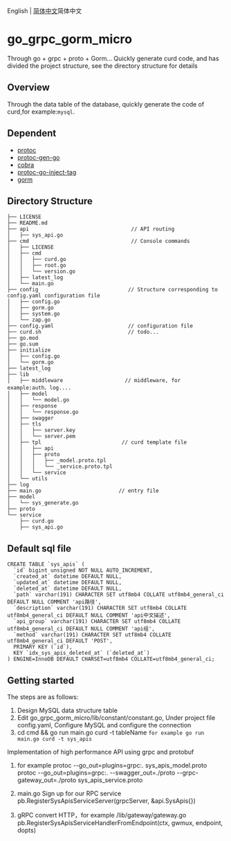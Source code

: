 English | [简体中文](./README.md)简体中文

# go_grpc_gorm_micro
Through go + grpc + proto + Gorm... Quickly generate curd code, and has divided the project structure, see the directory structure for details

## Overview
Through the data table of the database, quickly generate the code of curd,for example:`mysql`.

## Dependent
- [protoc](https://github.com/google/protobuf)
- [protoc-gen-go](https://github.com/golang/protobuf)
- [cobra](https://github.com/spf13/cobra)
- [protoc-go-inject-tag](https://github.com/favadi/protoc-go-inject-tag)
- [gorm](https://github.com/go-gorm/gorm)

## Directory Structure
```
├── LICENSE
├── README.md
├── api                                 // API routing
│   ├── sys_api.go
├── cmd                                 // Console commands
│   ├── LICENSE
│   ├── cmd
│   │   ├── curd.go
│   │   ├── root.go
│   │   └── version.go
│   ├── latest_log
│   └── main.go
├── config                             // Structure corresponding to config.yaml configuration file
│   ├── config.go
│   ├── gorm.go
│   ├── system.go
│   └── zap.go
├── config.yaml                        // configuration file
├── curd.sh                            // todo...
├── go.mod
├── go.sum
├── initialize
│   ├── config.go
│   └── gorm.go
├── latest_log
├── lib
│   ├── middleware                    // middleware, for example:auth、log....
│   ├── model
│   │   └── model.go
│   ├── response
│   │   └── response.go
│   ├── swagger
│   ├── tls
│   │   ├── server.key
│   │   └── server.pem
│   ├── tpl                          // curd template file
│   │   ├── api
│   │   ├── proto
│   │   │   ├── _model.proto.tpl
│   │   │   └── _service.proto.tpl
│   │   └── service
│   └── utils
├── log                             
├── main.go                         // entry file
├── model
│   └── sys_generate.go
├── proto
└── service
    ├── curd.go
    ├── sys_api.go
```

## Default sql file
```
CREATE TABLE `sys_apis` (
  `id` bigint unsigned NOT NULL AUTO_INCREMENT,
  `created_at` datetime DEFAULT NULL,
  `updated_at` datetime DEFAULT NULL,
  `deleted_at` datetime DEFAULT NULL,
  `path` varchar(191) CHARACTER SET utf8mb4 COLLATE utf8mb4_general_ci DEFAULT NULL COMMENT 'api路径',
  `description` varchar(191) CHARACTER SET utf8mb4 COLLATE utf8mb4_general_ci DEFAULT NULL COMMENT 'api中文描述',
  `api_group` varchar(191) CHARACTER SET utf8mb4 COLLATE utf8mb4_general_ci DEFAULT NULL COMMENT 'api组',
  `method` varchar(191) CHARACTER SET utf8mb4 COLLATE utf8mb4_general_ci DEFAULT 'POST',
  PRIMARY KEY (`id`),
  KEY `idx_sys_apis_deleted_at` (`deleted_at`)
) ENGINE=InnoDB DEFAULT CHARSET=utf8mb4 COLLATE=utf8mb4_general_ci;
```

## Getting started
The steps are as follows:
1. Design MySQL data structure table
2. Edit go_grpc_gorm_micro/lib/constant/constant.go, Under project file config.yaml, Configure MySQL and configure the connection
3. cd cmd && go run main.go curd -t tableName `for example go run main.go curd -t sys_apis `
   
Implementation of high performance API using grpc and protobuf
1. for example
protoc --go_out=plugins=grpc:. sys_apis_model.proto 
protoc --go_out=plugins=grpc:. --swagger_out=./proto --grpc-gateway_out=./proto sys_apis_service.proto 

2. main.go Sign up for our RPC service
	pb.RegisterSysApisServiceServer(grpcServer, &api.SysApis{})

3. gRPC convert HTTP，for example /lib/gateway/gateway.go
pb.RegisterSysApisServiceHandlerFromEndpoint(ctx, gwmux, endpoint, dopts)

	